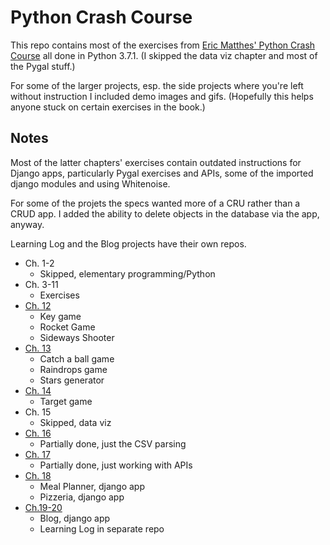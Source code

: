 # Python Crash Course

This repo contains most of the exercises from [Eric Matthes' Python Crash Course](https://nostarch.com/pythoncrashcourse) all done in Python 3.7.1. (I skipped the data viz chapter and most of the Pygal stuff.)

For some of the larger projects, esp. the side projects where you're left without instruction I included demo images and gifs. (Hopefully this helps anyone stuck on certain exercises in the book.)

## Notes
Most of the latter chapters' exercises contain outdated instructions for Django apps, particularly Pygal exercises and APIs, some of the imported django modules and using Whitenoise. 

For some of the projets the specs wanted more of a CRU rather than a CRUD app. I added the ability to delete objects in the database via the app, anyway.

Learning Log and the Blog projects have their own repos. 


* Ch. 1-2
  - Skipped, elementary programming/Python
* Ch. 3-11
  - Exercises
* [Ch. 12](https://github.com/aklap/python-crash-course/tree/master/ch-12)
  - Key game
  - Rocket Game
  - Sideways Shooter
* [Ch. 13](https://github.com/aklap/python-crash-course/tree/master/ch-13)
  - Catch a ball game
  - Raindrops game
  - Stars generator
* [Ch. 14](https://github.com/aklap/python-crash-course/tree/master/ch-14/target)
  - Target game
* Ch. 15
  - Skipped, data viz
* [Ch. 16](https://github.com/aklap/python-crash-course/tree/master/ch-16)
  - Partially done, just the CSV parsing
* [Ch. 17](https://github.com/aklap/python-crash-course/tree/master/ch-17)
  - Partially done, just working with APIs
* [Ch. 18](https://github.com/aklap/python-crash-course/tree/master/ch-18)
  - Meal Planner, django app
  - Pizzeria, django app
* [Ch.19-20](https://github.com/aklap/python-crash-course/tree/master/ch-19/blog)
  - Blog, django app 
  - Learning Log in separate repo


